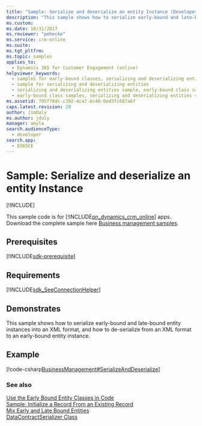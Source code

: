 ```yaml
---
title: "Sample: Serialize and deserialize an entity Instance (Developer Guide for Dynamics 365 for Customer Engagement)| MicrosoftDocs"
description: "This sample shows how to serialize early-bound and late-bound entity instances into an XML format, and how to de-serialize from an XML format to an early-bound entity instance"
ms.custom: 
ms.date: 10/31/2017
ms.reviewer: "pehecke"
ms.service: crm-online
ms.suite: 
ms.tgt_pltfrm: 
ms.topic: samples
applies_to: 
  - Dynamics 365 for Customer Engagement (online)
helpviewer_keywords: 
  - samples for early-bound classes, serializing and deserializing entities sample
  - sample for serializing and deserializing entities
  - serializing and deserializing entities sample, early-bound class samples
  - early-bound class samples, serializing and deserializing entities sample
ms.assetid: 705f78dc-c392-4ca7-bc48-0ed3fc687a6f
caps.latest.revision: 20
author: JimDaly
ms.author: jdaly
manager: amyla
search.audienceType: 
  - developer
search.app: 
  - D365CE
---
```

# Sample: Serialize and deserialize an entity Instance

[!INCLUDE[](../../includes/cc_applies_to_update_9_0_0.md)]

This sample code is for [!INCLUDE[pn_dynamics_crm_online](../../includes/pn-dynamics-crm-online.md)] apps. Download the complete sample here [Business management samples](https://code.msdn.microsoft.com/Business-Management-Samples-6a482e62). 

## Prerequisites
[!INCLUDE[sdk-prerequisite](../../includes/sdk-prerequisite.md)]
  
## Requirements  
[!INCLUDE[sdk_SeeConnectionHelper](../../includes/sdk-seeconnectionhelper.md)]
  
## Demonstrates  
 This sample shows how to serialize early-bound and late-bound entity instances into an XML format, and how to de-serialize from an XML format to an early-bound entity instance.  
  
## Example  
 [!code-csharp[BusinessManagement#SerializeAndDeserialize](../../snippets/csharp/CRMV8/businessmanagement/cs/serializeanddeserialize.cs#serializeanddeserialize)]  
  
### See also  
 [Use the Early Bound Entity Classes in Code](use-early-bound-entity-classes-code.md)   
 [Sample: Initialize a Record From an Existing Record](sample-initialize-record-existing-record.md)   
 [Mix Early and Late Bound Entities](mix-early-late-bound-entities.md)   
 [DataContractSerializer Class](https://msdn.microsoft.com/library/system.runtime.serialization.datacontractserializer.aspx)
